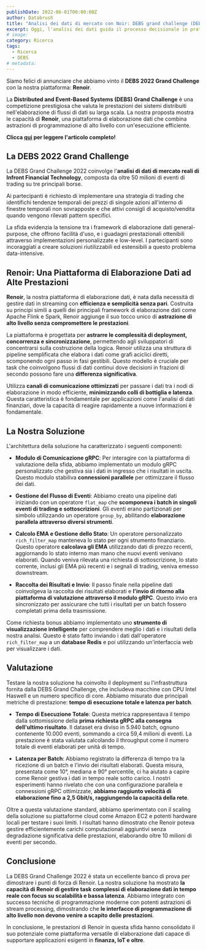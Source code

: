 ```yaml
---
publishDate: 2022-06-01T00:00:00Z
author: Databrush
title: "Analisi dei dati di mercato con Noir: DEBS grand challenge (DEBS 22)"
excerpt: Oggi, l'analisi dei dati guida il processo decisionale in praticamente ogni attività umana. Questo richiede piattaforme software che offrano astrazioni di programmazione semplici per esprimere task di analisi dei dati e che possano eseguirli in modo efficiente e scalabile...
# image:
category: Ricerca
tags:
  - Ricerca
  - DEBS
# metadata:
---
```


Siamo felici di annunciare che abbiamo vinto il **DEBS 2022 Grand Challenge** con la nostra piattaforma: **Renoir**.

La **Distributed and Event-Based Systems (DEBS) Grand Challenge** è una competizione prestigiosa che valuta le prestazioni dei sistemi distribuiti nell'elaborazione di flussi di dati su larga scala. La nostra proposta mostra le capacità di **Renoir**, una piattaforma di elaborazione dati che combina astrazioni di programmazione di alto livello con un'esecuzione efficiente.

**Clicca [qui](https://dl.acm.org/doi/10.1145/3524860.3539646) per leggere l'articolo completo!**

## La DEBS 2022 Grand Challenge

La DEBS Grand Challenge 2022 coinvolge l'**analisi di dati di mercato reali di Infront Financial Technology**, composta da oltre 50 milioni di eventi di trading su tre principali borse.

Ai partecipanti è richiesto di implementare una strategia di trading che identifichi tendenze temporali dei prezzi di singole azioni all'interno di finestre temporali non sovrapposte e che attivi consigli di acquisto/vendita quando vengono rilevati pattern specifici.

La sfida evidenzia la tensione tra i framework di elaborazione dati general-purpose, che offrono facilità d'uso, e i guadagni prestazionali ottenibili attraverso implementazioni personalizzate e low-level. I partecipanti sono incoraggiati a creare soluzioni riutilizzabili ed estensibili a questo problema data-intensive.

## Renoir: Una Piattaforma di Elaborazione Dati ad Alte Prestazioni

**Renoir**, la nostra piattaforma di elaborazione dati, è nata dalla necessità di gestire dati in streaming con **efficienza e semplicità senza pari**. Costruita su principi simili a quelli dei principali framework di elaborazione dati come Apache Flink e Spark, Renoir aggiunge il suo tocco unico di **astrazione di alto livello senza compromettere le prestazioni**.

La piattaforma è progettata per **astrarre le complessità di deployment, concorrenza e sincronizzazione**, permettendo agli sviluppatori di concentrarsi sulla costruzione della logica. Renoir utilizza una struttura di pipeline semplificata che elabora i dati come grafi aciclici diretti, scomponendo ogni passo in fasi gestibili. Questo modello è cruciale per task che coinvolgono flussi di dati continui dove decisioni in frazioni di secondo possono fare una **differenza significativa**.

Utilizza **canali di comunicazione ottimizzati** per passare i dati tra i nodi di elaborazione in modo efficiente, **minimizzando colli di bottiglia e latenza**. Questa caratteristica è fondamentale per applicazioni come l'analisi di dati finanziari, dove la capacità di reagire rapidamente a nuove informazioni è fondamentale.

## La Nostra Soluzione

L'architettura della soluzione ha caratterizzato i seguenti componenti:

- **Modulo di Comunicazione gRPC**: Per interagire con la piattaforma di valutazione della sfida, abbiamo implementato un modulo gRPC personalizzato che gestiva sia i dati in ingresso che i risultati in uscita. Questo modulo stabiliva **connessioni parallele** per ottimizzare il flusso dei dati.

- **Gestione del Flusso di Eventi**: Abbiamo creato una pipeline dati iniziando con un operatore `flat_map` che **scomponeva i batch in singoli eventi di trading e sottoscrizioni**. Gli eventi erano partizionati per simbolo utilizzando un operatore `group_by`, abilitando **elaborazione parallela attraverso diversi strumenti**.

- **Calcolo EMA e Gestione dello Stato**: Un operatore personalizzato `rich_filter_map` manteneva lo stato per ogni strumento finanziario. Questo operatore **calcolava gli EMA** utilizzando dati di prezzo recenti, aggiornando lo stato interno man mano che nuovi eventi venivano elaborati. Quando veniva rilevata una richiesta di sottoscrizione, lo stato corrente, inclusi gli EMA più recenti e i segnali di trading, veniva emesso downstream.

- **Raccolta dei Risultati e Invio**: Il passo finale nella pipeline dati coinvolgeva la raccolta dei risultati elaborati e **l'invio di ritorno alla piattaforma di valutazione attraverso il modulo gRPC**. Questo invio era sincronizzato per assicurare che tutti i risultati per un batch fossero completati prima della trasmissione.

Come richiesta bonus abbiamo implementato uno **strumento di visualizzazione intelligente** per comprendere meglio i dati e i risultati della nostra analisi. Questo è stato fatto inviando i dati dall'operatore `rich_filter_map` a un **database Redis** e poi utilizzando un'interfaccia web per visualizzare i dati.

## Valutazione

Testare la nostra soluzione ha coinvolto il deployment su l'infrastruttura fornita dalla DEBS Grand Challenge, che includeva macchine con CPU Intel Haswell e un numero specifico di core. Abbiamo misurato due principali metriche di prestazione: **tempo di esecuzione totale e latenza per batch**.

- **Tempo di Esecuzione Totale**: Questa metrica rappresentava il tempo dalla sottomissione della **prima richiesta gRPC alla consegna dell'ultimo risultato**. Il dataset era diviso in 5.940 batch, ognuno contenente 10.000 eventi, sommando a circa 59,4 milioni di eventi. La prestazione è stata valutata calcolando il throughput come il numero totale di eventi elaborati per unità di tempo.

- **Latenza per Batch**: Abbiamo registrato la differenza di tempo tra la ricezione di un batch e l'invio dei risultati elaborati. Questa misura, presentata come 10°, mediana e 90° percentile, ci ha aiutato a capire come Renoir gestiva i dati in tempo reale sotto carico. I nostri esperimenti hanno rivelato che con una configurazione parallela e connessioni gRPC ottimizzate, **abbiamo raggiunto velocità di elaborazione fino a 2,5 Gbit/s, raggiungendo la capacità della rete**.

Oltre a questa valutazione standard, abbiamo sperimentato con il scaling della soluzione su piattaforme cloud come Amazon EC2 e potenti hardware locali per testare i suoi limiti. I risultati hanno dimostrato che Renoir poteva gestire efficientemente carichi computazionali aggiuntivi senza degradazione significativa delle prestazioni, elaborando oltre 10 milioni di eventi per secondo.

## Conclusione

La DEBS Grand Challenge 2022 è stata un eccellente banco di prova per dimostrare i punti di forza di Renoir. La nostra soluzione ha mostrato **la capacità di Renoir di gestire task complessi di elaborazione dati in tempo reale con focus su scalabilità e bassa latenza**. Abbiamo integrato con successo tecniche di programmazione moderne con potenti astrazioni di stream processing, dimostrando che **le interfacce di programmazione di alto livello non devono venire a scapito delle prestazioni**.

In conclusione, le prestazioni di Renoir in questa sfida hanno consolidato il suo potenziale come piattaforma versatile di elaborazione dati capace di supportare applicazioni esigenti in **finanza, IoT e oltre**.